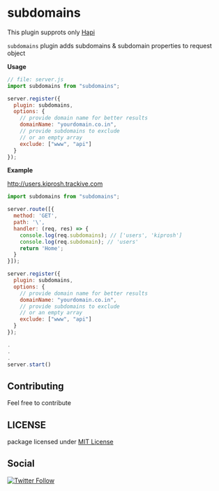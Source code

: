 # subdomains

This plugin supprots only [Hapi](https://hapijs.com)

`subdomains` plugin adds subdomains & subdomain properties to request object

**Usage**

```js
// file: server.js
import subdomains from "subdomains";

server.register({
  plugin: subdomains,
  options: {
    // provide domain name for better results
    domainName: "yourdomain.co.in",
    // provide subdomains to exclude
    // or an empty array
    exclude: ["www", "api"]
  }
});
```

**Example**

http://users.kiprosh.trackive.com

```js
import subdomains from "subdomains";

server.route([{
  method: 'GET',
  path: '\',
  handler: (req, res) => {
    console.log(req.subdomains); // ['users', 'kiprosh']
    console.log(req.subdomain); // 'users'
    return 'Home';
  }
}]);

server.register({
  plugin: subdomains,
  options: {
    // provide domain name for better results
    domainName: "yourdomain.co.in",
    // provide subdomains to exclude
    // or an empty array
    exclude: ["www", "api"]
  }
});

.
.
.
server.start()
```

## Contributing

Feel free to contribute

## LICENSE

package licensed under [MIT License](https://github.com/vemarav/subdomains/blob/master/LICENSE)

## Social

[![Twitter Follow](https://img.shields.io/twitter/follow/vemarav.svg?style=social&label=Follow)](https://twitter.com/vemarav)
